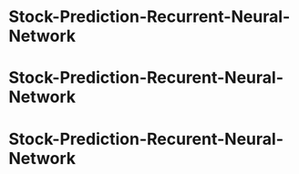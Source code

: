 # Stock-Prediction-Recurrent-Neural-Network
# Stock-Prediction-Recurent-Neural-Network
# Stock-Prediction-Recurent-Neural-Network

